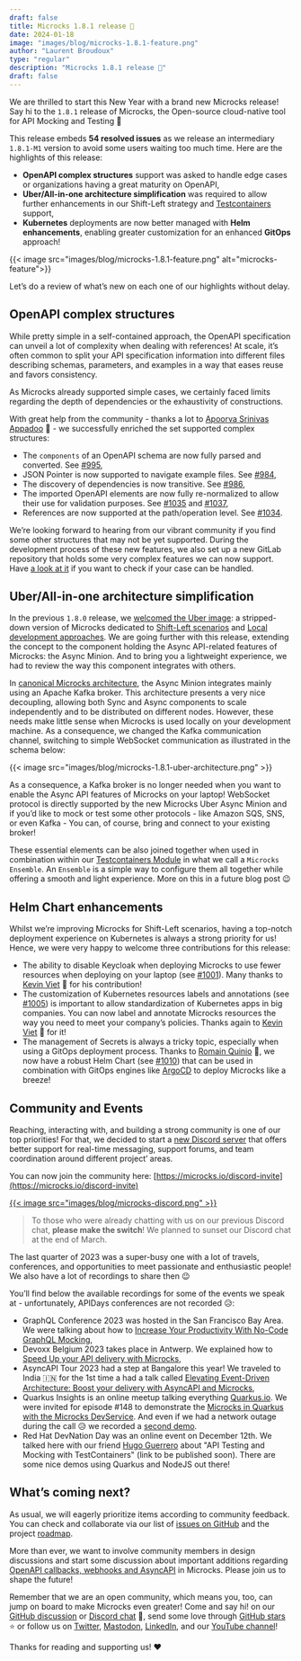 ```yaml
---
draft: false
title: Microcks 1.8.1 release 🚀
date: 2024-01-18
image: "images/blog/microcks-1.8.1-feature.png"
author: "Laurent Broudoux"
type: "regular"
description: "Microcks 1.8.1 release 🚀"
draft: false
---
```


We are thrilled to start this New Year with a brand new Microcks release! Say hi to the `1.8.1` release of Microcks, the Open-source cloud-native tool for API Mocking and Testing 👏

This release embeds **54 resolved issues** as we release an intermediary `1.8.1-M1` version to avoid some users waiting too much time. Here are the highlights of this release:

* **OpenAPI complex structures** support was asked to handle edge cases or organizations having a great maturity on OpenAPI,
* **Uber/All-in-one architecture simplification** was required to allow further enhancements in our Shift-Left strategy and [Testcontainers](https://testcontainers.com/modules/microcks/) support,
* **Kubernetes** deployments are now better managed with **Helm enhancements**, enabling greater customization for an enhanced **GitOps** approach!

{{< image src="images/blog/microcks-1.8.1-feature.png" alt="microcks-feature">}}

Let’s do a review of what’s new on each one of our highlights without delay.


## OpenAPI complex structures

While pretty simple in a self-contained approach, the OpenAPI specification can unveil a lot of complexity when dealing with references! At scale, it’s often common to split your API specification information into different files describing schemas, parameters, and examples in a way that eases reuse and favors consistency.


As Microcks already supported simple cases, we certainly faced limits regarding the depth of dependencies or the exhaustivity of constructions.

With great help from the community - thanks a lot to [Apoorva Srinivas Appadoo](https://www.linkedin.com/in/appadoo-apoorva-srinivas-481367207/) 🙏 - we successfully enriched the set supported complex structures:

* The `components` of an OpenAPI schema are now fully parsed and converted. See [#995](https://github.com/microcks/microcks/issues/995),
* JSON Pointer is now supported to navigate example files. See [#984](https://github.com/microcks/microcks/issues/984),
* The discovery of dependencies is now transitive. See [#986](https://github.com/microcks/microcks/issues/986),
* The imported OpenAPI elements are now fully re-normalized to allow their use for validation purposes. See [#1035](https://github.com/microcks/microcks/issues/1035) and [#1037](https://github.com/microcks/microcks/issues/1037),
* References are now supported at the path/operation level. See [#1034](https://github.com/microcks/microcks/issues/1034).

We’re looking forward to hearing from our vibrant community if you find some other structures that may not be yet supported. During the development process of these new features, we also set up a new GitLab repository that holds some very complex features we can now support. Have [a look at it](https://gitlab.com/lbroudoux/microcks-tests/) if you want to check if your case can be handled.


## Uber/All-in-one architecture simplification

In the previous `1.8.0` release, we [welcomed the Uber image](https://microcks.io/blog/microcks-1.8.0-release/#welcome-uber-image): a stripped-down version of Microcks dedicated to [Shift-Left scenarios](https://www.linkedin.com/pulse/how-microcks-fit-unify-inner-outer-loops-cloud-native-kheddache) and [Local development approaches](https://microcks.io/blog/microcks-1.8.0-release/#welcome-testcontainers-). We are going further with this release, extending the concept to the component holding the Async API-related features of Microcks: the Async Minion. And to bring you a lightweight experience, we had to review the way this component integrates with others.

In [canonical Microcks architecture](https://microcks.io/documentation/installing/deployment-options/#architecture-for-async-api), the Async Minion integrates mainly using an Apache Kafka broker. This architecture presents a very nice decoupling, allowing both Sync and Async components to scale independently and to be distributed on different nodes. However, these needs make little sense when Microcks is used locally on your development machine. As a consequence, we changed the Kafka communication channel, switching to simple WebSocket communication as illustrated in the schema below: 

{{< image src="images/blog/microcks-1.8.1-uber-architecture.png" >}}

As a consequence, a Kafka broker is no longer needed when you want to enable the Async API features of Microcks on your laptop! WebSocket protocol is directly supported by the new Microcks Uber Async Minion and if you’d like to mock or test some other protocols - like Amazon SQS, SNS, or even Kafka - You can, of course, bring and connect to your existing broker!

These essential elements can be also joined together when used in combination within our [Testcontainers Module](https://testcontainers.com/modules/microcks/) in what we call a `Microcks Ensemble`. An `Ensemble` is a simple way to configure them all together while offering a smooth and light experience. More on this in a future blog post 😉


## Helm Chart enhancements

Whilst we’re improving Microcks for Shift-Left scenarios, having a top-notch deployment experience on Kubernetes is always a strong priority for us! Hence, we were very happy to welcome three contributions for this release:

* The ability to disable Keycloak when deploying Microcks to use fewer resources when deploying on your laptop (see [#1001](https://github.com/microcks/microcks/issues/1001)). Many thanks to [Kevin Viet](https://www.linkedin.com/in/kevin-viet-863a137/) 🙏 for his contribution!
* The customization of Kubernetes resources labels and annotations (see [#1005](https://github.com/microcks/microcks/issues/1005)) is important to allow standardization of Kubernetes apps in big companies. You can now label and annotate Microcks resources the way you need to meet your company’s policies. Thanks again to [Kevin Viet](https://www.linkedin.com/in/kevin-viet-863a137/) 🙏 for it!
* The management of Secrets is always a tricky topic, especially when using a GitOps deployment process. Thanks to [Romain Quinio](https://www.linkedin.com/in/rquinio/) 🙏, we now have a robust Helm Chart (see [#1010](https://github.com/microcks/microcks/issues/1010)) that can be used in combination with GitOps engines like [ArgoCD](https://argo-cd.readthedocs.io/) to deploy Microcks like a breeze!


## Community and Events

Reaching, interacting with, and building a strong community is one of our top priorities! For that, we decided to start a [new Discord server](https://microcks.io/discord-invite) that offers better support for real-time messaging, support forums, and team coordination around different project’ areas.

You can now join the community here: [https://microcks.io/discord-invite](https://microcks.io/discord-invite) 

[{{< image src="images/blog/microcks-discord.png" >}}](https://microcks.io/discord-invite)

> To those who were already chatting with us on our previous Discord chat, **please make the switch**! We planned to sunset our Discord chat at the end of March.

The last quarter of 2023 was a super-busy one with a lot of travels, conferences, and opportunities to meet passionate and enthusiastic people! We also have a lot of recordings to share then 😉

You’ll find below the available recordings for some of the events we speak at - unfortunately, APIDays conferences are not recorded 😥:

* GraphQL Conference 2023 was hosted in the San Francisco Bay Area. We were talking about how to [Increase Your Productivity With No-Code GraphQL Mocking](https://www.youtube.com/watch?v=UjDnrrTp7uI),
* Devoxx Belgium 2023 takes place in Antwerp. We explained how to [Speed Up your API delivery with Microcks](https://www.youtube.com/watch?v=2C2AqEpNAWI),
* AsyncAPI Tour 2023 had a step at Bangalore this year! We traveled to India 🇮🇳 for the 1st time a had a talk called [Elevating Event-Driven Architecture: Boost your delivery with AsyncAPI and Microcks](https://www.youtube.com/watch?v=PYEW3F91wbI&list=PLbi1gRlP7pijVocLZS7FeWKA4NBzJa7_Z&index=9),
* Quarkus Insights is an online meetup talking everything [Quarkus.io](https://quarkus.io). We were invited for episode #148 to demonstrate the [Microcks in Quarkus with the Microcks DevService](https://www.youtube.com/watch?v=Op-PD6m-zPo). And even if we had a network outage during the call 😥 we recorded a [second demo](https://www.youtube.com/watch?v=EQ6i7jxv_Rk&t=0s).
* Red Hat DevNation Day was an online event on December 12th. We talked here with our friend [Hugo Guerrero](https://www.linkedin.com/in/hugoguerrero/) about "API Testing and Mocking with TestContainers" (link to be published soon). There are some nice demos using Quarkus and NodeJS out there!


## What’s coming next?

As usual, we will eagerly prioritize items according to community feedback. You can check and collaborate via our list of [issues on GitHub](https://github.com/microcks/microcks/issues) and the project [roadmap](https://github.com/orgs/microcks/projects/1).

More than ever, we want to involve community members in design discussions and start some discussion about important additions regarding [OpenAPI callbacks, webhooks and AsyncAPI](https://github.com/orgs/microcks/discussions/1039) in Microcks. Please join us to shape the future!

Remember that we are an open community, which means you, too, can jump on board to make Microcks even greater! Come and say hi! on our [GitHub discussion](https://github.com/microcks/microcks/discussions) or [Discord chat](https://microcks.io/discord-invite/) 👻, send some love through [GitHub stars](https://github.com/microcks/microcks) ⭐️ or follow us on [Twitter](https://twitter.com/microcksio), [Mastodon](https://hachyderm.io/@microcksio@mastodon.social), [LinkedIn](https://www.linkedin.com/company/microcks/), and our [YouTube channel](https://www.youtube.com/c/Microcks)!

Thanks for reading and supporting us! ❤️

